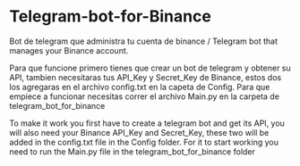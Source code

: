 # Telegram-bot-for-Binance
Bot de telegram que administra tu cuenta de binance / Telegram bot that manages your Binance account.

Para que funcione primero tienes que crear un bot de telegram y obtener su API, tambien necesitaras tus API_Key y Secret_Key de Binance, estos dos los agregaras en el archivo config.txt en la capeta de Config.
Para que empiece a funcionar necesitas correr el archivo Main.py en la carpeta de telegram_bot_for_binance

To make it work you first have to create a telegram bot and get its API, you will also need your Binance API_Key and Secret_Key, these two will be added in the config.txt file in the Config folder.
For it to start working you need to run the Main.py file in the telegram_bot_for_binance folder

